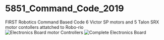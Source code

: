 # 5851_Command_Code_2019
FIRST Robotics Command Based Code
6 Victor SP motors and 5 Talon SRX motor contollers attatched to Robo-rio
![Electronics Board motor Controllers](electronics.jpg)
![Complete Electronics Board](electronics1.jpg)
